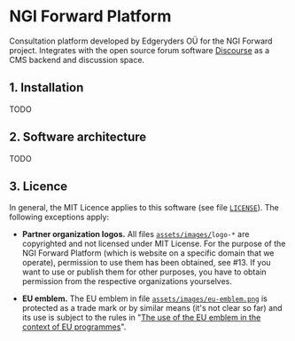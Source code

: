 # NGI Forward Platform

Consultation platform developed by Edgeryders OÜ for the NGI Forward project. Integrates with the open source forum software [Discourse](https://www.discourse.org/) as a CMS backend and discussion space.


## 1. Installation

TODO


## 2. Software architecture

TODO


## 3. Licence

In general, the MIT Licence applies to this software (see file [`LICENSE`](https://github.com/edgeryders/ngi-forward-platform/blob/master/LICENSE)). The following exceptions apply:

* **Partner organization logos.** All files [`assets/images/`](https://github.com/edgeryders/ngi-forward-platform/tree/master/assets/images)`logo-*` are copyrighted and not licensed under MIT License. For the purpose of the NGI Forward Platform (which is website on a specific domain that we operate), permission to use them has been obtained, see #13. If you want to use or publish them for other purposes, you have to obtain permission from the respective organizations yourselves.

* **EU emblem.** The EU emblem in file [`assets/images/eu-emblem.png`](https://github.com/edgeryders/ngi-forward-platform/blob/master/assets/images/eu-emblem.png) is protected as a trade mark or by similar means (it's not clear so far) and its use is subject to the rules in "[The use of the EU emblem in the context of EU programmes](https://ec.europa.eu/info/sites/info/files/use-emblem_en.pdf)".

